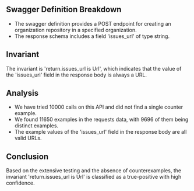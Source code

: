 ## Swagger Definition Breakdown
- The swagger definition provides a POST endpoint for creating an organization repository in a specified organization.
- The response schema includes a field 'issues_url' of type string.

## Invariant
The invariant is 'return.issues_url is Url', which indicates that the value of the 'issues_url' field in the response body is always a URL.

## Analysis
- We have tried 10000 calls on this API and did not find a single counter example.
- We found 11650 examples in the requests data, with 9696 of them being distinct examples.
- The example values of the 'issues_url' field in the response body are all valid URLs.

## Conclusion
Based on the extensive testing and the absence of counterexamples, the invariant 'return.issues_url is Url' is classified as a true-positive with high confidence.
